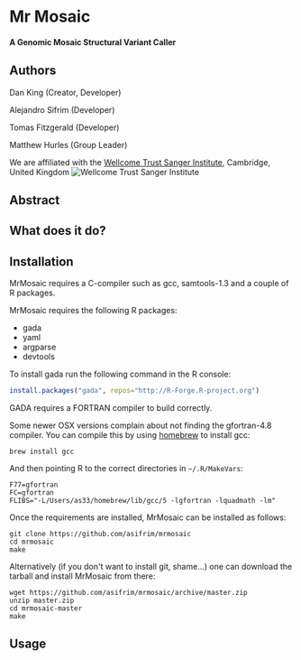 # Mr Mosaic
#### A Genomic Mosaic Structural Variant Caller

## Authors

Dan King (Creator, Developer)

Alejandro Sifrim (Developer)

Tomas Fitzgerald (Developer)

Matthew Hurles (Group Leader)

We are affiliated with the [Wellcome Trust Sanger Institute](http://www.sanger.ac.uk/science/groups/hurles-group), Cambridge, United Kingdom
![Wellcome Trust Sanger Institute]("http://www.sanger.ac.uk/legal/gfx/wtsi_logo.png")

## Abstract

## What does it do?

## Installation
MrMosaic requires a C-compiler such as gcc, samtools-1.3 and a couple of R packages.

MrMosaic requires the following R packages:

* gada
* yaml
* argparse
* devtools

To install gada run the following command in the R console:
```R
install.packages("gada", repos="http://R-Forge.R-project.org")
```
GADA requires a FORTRAN compiler to build correctly.

Some newer OSX versions complain about not finding the gfortran-4.8 compiler. You can compile this by using [homebrew](http://brew.sh) to install gcc:
```
brew install gcc
```
And then pointing R to the correct directories in `~/.R/MakeVars`:
```
F77=gfortran
FC=gfortran
FLIBS="-L/Users/as33/homebrew/lib/gcc/5 -lgfortran -lquadmath -lm"
```

Once the requirements are installed, MrMosaic can be installed as follows:
```
git clone https://github.com/asifrim/mrmosaic
cd mrmosaic
make
```
Alternatively (if you don't want to install git, shame...) one can download the tarball and install MrMosaic from there:
```
wget https://github.com/asifrim/mrmosaic/archive/master.zip
unzip master.zip
cd mrmosaic-master
make
```




 


## Usage
